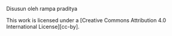 Disusun oleh rampa praditya


This work is licensed under a
[Creative Commons Attribution 4.0 International License][cc-by].

